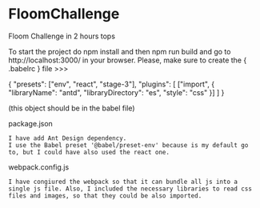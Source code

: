 # FloomChallenge
Floom Challenge in 2 hours tops

To start the project do npm install and then npm run build and go to http://localhost:3000/ in your browser.
Please, make sure to create the { .babelrc } file >>>

{
  "presets": ["env", "react", "stage-3"],
  "plugins": [
    ["import", { "libraryName": "antd", "libraryDirectory": "es", "style": "css" }]
  ]
}

(this object should be in the babel file)


package.json 

    I have add Ant Design dependency.
    I use the Babel preset '@babel/preset-env' because is my default go to, but I could have also used the react one.


webpack.config.js 

    I have congiured the webpack so that it can bundle all js into a single js file. Also, I included the necessary libraries to read css files and images, so that they could be also imported.
